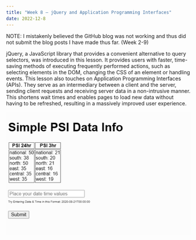 ```yaml
---
title: "Week 8 – jQuery and Application Programming Interfaces"
date: 2022-12-8
---
```

NOTE: I mistakenly believed the GitHub blog was not working and thus did not submit the blog posts I have made thus far. (Week 2-9)

jQuery, a JavaScript library that provides a convenient alternative to query selectors, was introduced in this lesson. It provides users with faster, time-saving methods of executing frequently performed actions, such as selecting elements in the DOM, changing the CSS of an element or handling events. This lesson also touches on Application Programming Interfaces (APIs). They serve as an intermediary between a client and the server, sending client requests and receiving server data in a non-intrusive manner. This shortens wait times and enables pages to load new data without having to be refreshed, resulting in a massively improved user experience.

![My CA](../images/week8.png)
